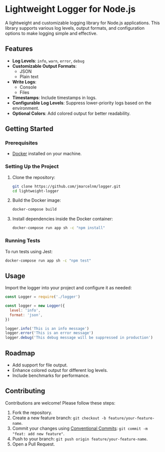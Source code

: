 # Lightweight Logger for Node.js

A lightweight and customizable logging library for Node.js applications. This library supports various log levels, output formats, and configuration options to make logging simple and effective.

## Features

- **Log Levels**: `info`, `warn`, `error`, `debug`
- **Customizable Output Formats**:
  - JSON
  - Plain text
- **Write Logs**:
  - Console
  - Files
- **Timestamps**: Include timestamps in logs.
- **Configurable Log Levels**: Suppress lower-priority logs based on the environment.
- **Optional Colors**: Add colored output for better readability.

## Getting Started

### Prerequisites

- [Docker](https://www.docker.com/) installed on your machine.

### Setting Up the Project

1. Clone the repository:

   ```bash
   git clone https://github.com/jmarcelnm/logger.git
   cd lightweight-logger
   ```

2. Build the Docker image:

   ```bash
   docker-compose build
   ```

3. Install dependencies inside the Docker container:
   ```bash
   docker-compose run app sh -c "npm install"
   ```

### Running Tests

To run tests using Jest:

```bash
docker-compose run app sh -c "npm test"
```

## Usage

Import the logger into your project and configure it as needed:

```javascript
const Logger = require('./logger')

const logger = new Logger({
  level: 'info',
  format: 'json',
})

logger.info('This is an info message')
logger.error('This is an error message')
logger.debug('This debug message will be suppressed in production')
```

## Roadmap

- Add support for file output.
- Enhance colored output for different log levels.
- Include benchmarks for performance.

## Contributing

Contributions are welcome! Please follow these steps:

1. Fork the repository.
2. Create a new feature branch: `git checkout -b feature/your-feature-name`.
3. Commit your changes using [Conventional Commits](https://www.conventionalcommits.org/): `git commit -m "feat: add new feature"`.
4. Push to your branch: `git push origin feature/your-feature-name`.
5. Open a Pull Request.
